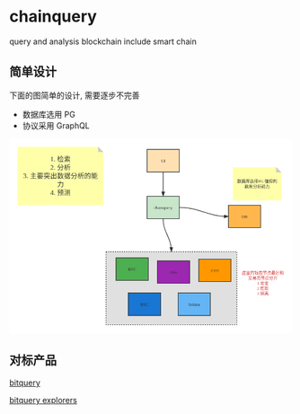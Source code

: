 # chainquery

query and analysis blockchain include smart chain

## 简单设计

下面的图简单的设计, 需要逐步不完善

+ 数据库选用 PG
+ 协议采用 GraphQL

![初步设计](./docs/simple-design.png)

## 对标产品

[bitquery](https://bitquery.io/)

[bitquery explorers](https://explorer.bitquery.io/)
